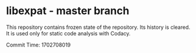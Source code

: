 # libexpat - master branch

This repository contains frozen state of the repository.
Its history is cleared. It is used only for static code
analysis with Codacy.

Commit Time: 1702708019